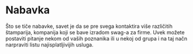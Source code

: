 # Nabavka

Što se tiče nabavke, savet je da se pre svega kontaktira više različitih štamparija, kompanija koji se bave izradom swag-a za firme. Uvek možete postaviti pitanje nekom od vaših poznanika ili u nekoj od grupa i na taj načn narpraviti listu najisplatljivijih usluga. 

